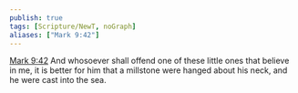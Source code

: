 ```yaml
---
publish: true
tags: [Scripture/NewT, noGraph]
aliases: ["Mark 9:42"]
---
```

[Mark 9:42](https://churchofjesuschrist.org/study/scriptures/nt/mark/9?lang=eng&id=p42#p42) And whosoever shall offend one of these little ones that believe in me, it is better for him that a millstone were hanged about his neck, and he were cast into the sea.
